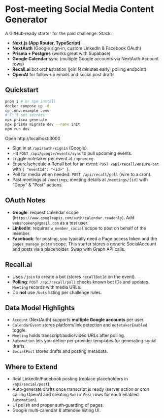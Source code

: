 # Post‑meeting Social Media Content Generator

A GitHub‑ready starter for the paid challenge. Stack:
- **Next.js (App Router, TypeScript)**
- **NextAuth** (Google sign‑in, custom LinkedIn & Facebook OAuth)
- **Prisma + Postgres** (works great with Supabase)
- **Google Calendar** sync (multiple Google accounts via NextAuth Account rows)
- **Recall.ai** bot orchestration (join N minutes early; polling endpoint)
- **OpenAI** for follow‑up emails and social post drafts

## Quickstart

```bash
pnpm i # or npm install
docker compose up -d
cp .env.example .env
# Fill out secrets
npx prisma generate
npx prisma migrate dev --name init
npm run dev
```

Open http://localhost:3000

- Sign in at `/api/auth/signin` (Google).
- Hit `POST /api/google/events/sync` to pull upcoming events.
- Toggle notetaker per event at `/upcoming`.
- Ensure/schedule a Recall bot for an event: `POST /api/recall/ensure-bot` with `{ "eventId": "<id>" }`.
- Poll for media when needed: `POST /api/recall/poll` (wire to a cron).
- Past meetings at `/meetings`; meeting details at `/meetings/[id]` with "Copy" & "Post" actions.

## OAuth Notes

- **Google**: request Calendar scope (`https://www.googleapis.com/auth/calendar.readonly`). Add `webshookeng@gmail.com` as a test user.
- **LinkedIn**: requires `w_member_social` scope to post on behalf of the member.
- **Facebook**: for posting, you typically need a Page access token and the `pages_manage_posts` scope. This starter stores a generic SocialAccount and posts via a placeholder. Swap with Graph API calls.

## Recall.ai

- Uses `/join` to create a bot (stores `recallBotId` on the event).
- **Polling**: `POST /api/recall/poll` checks known bot IDs and updates `Meeting` records with media URLs.
- Do **not** use `/bots` listing per challenge rules.

## Data Model Highlights

- `Account` (NextAuth) supports **multiple Google accounts** per user.
- `CalendarEvent` stores platform/link detection and `notetakerEnabled` toggle.
- `Meeting` holds transcript/audio/video URLs after polling.
- `Automation` lets you define per‑provider templates for generating social drafts.
- `SocialPost` stores drafts and posting metadata.

## Where to Extend

- Real LinkedIn/Facebook posting (replace placeholders in `/api/social/post`).
- Auto‑generate drafts once transcript is ready (server action or cron calling OpenAI and creating `SocialPost` rows for each enabled `Automation`).
- UI polish and proper auth‑guarding of pages.
- Google multi‑calendar & attendee listing UI.

